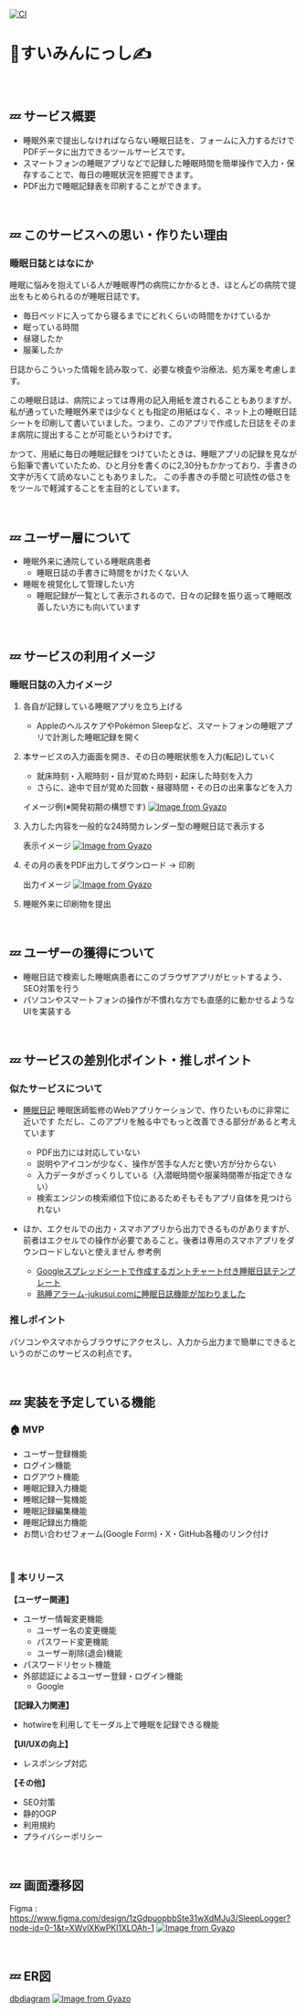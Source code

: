 [![CI](https://github.com/m-porun/SleepLogger/actions/workflows/ci.yml/badge.svg)](https://github.com/m-porun/SleepLogger/actions/workflows/ci.yml)

# 🛌すいみんにっし✍️
<br>

## 💤 サービス概要
- 睡眠外来で提出しなければならない睡眠日誌を、フォームに入力するだけでPDFデータに出力できるツールサービスです。
- スマートフォンの睡眠アプリなどで記録した睡眠時間を簡単操作で入力・保存することで、毎日の睡眠状況を把握できます。
- PDF出力で睡眠記録表を印刷することができます。

<br>

## 💤 このサービスへの思い・作りたい理由
### 睡眠日誌とはなにか

睡眠に悩みを抱えている人が睡眠専門の病院にかかるとき、ほとんどの病院で提出をもとめられるのが睡眠日誌です。

- 毎日ベッドに入ってから寝るまでにどれくらいの時間をかけているか
- 眠っている時間
- 昼寝したか
- 服薬したか

日誌からこういった情報を読み取って、必要な検査や治療法、処方薬を考慮します。

この睡眠日誌は、病院によっては専用の記入用紙を渡されることもありますが、私が通っていた睡眠外来では少なくとも指定の用紙はなく、ネット上の睡眠日誌シートを印刷して書いていました。つまり、このアプリで作成した日誌をそのまま病院に提出することが可能というわけです。

かつて、用紙に毎日の睡眠記録をつけていたときは、睡眠アプリの記録を見ながら鉛筆で書いていたため、ひと月分を書くのに2,30分もかかっており、手書きの文字が汚くて読めないこともありました。
この手書きの手間と可読性の低さををツールで軽減することを主目的としています。

<br>

## 💤 ユーザー層について

- 睡眠外来に通院している睡眠病患者
    - 睡眠日誌の手書きに時間をかけたくない人
- 睡眠を視覚化して管理したい方
    - 睡眠記録が一覧として表示されるので、日々の記録を振り返って睡眠改善したい方にも向いています

<br>

## 💤 サービスの利用イメージ
### 睡眠日誌の入力イメージ

1. 各自が記録している睡眠アプリを立ち上げる
    - AppleのヘルスケアやPokémon Sleepなど、スマートフォンの睡眠アプリで計測した睡眠記録を開く

2. 本サービスの入力画面を開き、その日の睡眠状態を入力(転記)していく

    - 就床時刻・入眠時刻・目が覚めた時刻・起床した時刻を入力
    - さらに、途中で目が覚めた回数・昼寝時間・その日の出来事などを入力

    イメージ例(※開発初期の構想です)
    [![Image from Gyazo](https://i.gyazo.com/089dc8eae9ef70ecdc26fc15aeaa5557.png)](https://gyazo.com/089dc8eae9ef70ecdc26fc15aeaa5557)

3. 入力した内容を一般的な24時間カレンダー型の睡眠日誌で表示する

    表示イメージ
    [![Image from Gyazo](https://i.gyazo.com/0938cd4083a8266903b3107020eaf499.jpg)](https://gyazo.com/0938cd4083a8266903b3107020eaf499)

4. その月の表をPDF出力してダウンロード → 印刷

    出力イメージ
    [![Image from Gyazo](https://i.gyazo.com/b4adf5a4b471e6d56bf911fef491716e.png)](https://gyazo.com/b4adf5a4b471e6d56bf911fef491716e)

5. 睡眠外来に印刷物を提出
<br>

## 💤 ユーザーの獲得について
- 睡眠日誌で検索した睡眠病患者にこのブラウザアプリがヒットするよう、SEO対策を行う
- パソコンやスマートフォンの操作が不慣れな方でも直感的に動かせるようなUIを実装する

<br>

## 💤 サービスの差別化ポイント・推しポイント
### 似たサービスについて
- [睡眠日記](https://sleepdiary.nerim.info/)
    睡眠医師監修のWebアプリケーションで、作りたいものに非常に近いです
    ただし、このアプリを触る中でもっと改善できる部分があると考えています
    - PDF出力には対応していない
    - 説明やアイコンが少なく、操作が苦手な人だと使い方が分からない
    - 入力データがざっくりしている（入潜眠時間や服薬時間帯が指定できない）
    - 検索エンジンの検索順位下位にあるためそもそもアプリ自体を見つけられない

- ほか、エクセルでの出力・スマホアプリから出力できるものがありますが、前者はエクセルでの操作が必要であること。後者は専用のスマホアプリをダウンロードしないと使えません
参考例
    - [Googleスプレッドシートで作成するガントチャート付き睡眠日誌テンプレート](https://note.com/spiq/n/n4ffb5e983356)
    - [熟睡アラーム-jukusui.comに睡眠日誌機能が加わりました](https://jukusui.com/topic/177)

### 推しポイント
パソコンやスマホからブラウザにアクセスし、入力から出力まで簡単にできるというのがこのサービスの利点です。

<br>

## 💤 実装を予定している機能
### 🏠 MVP

- ユーザー登録機能
- ログイン機能
- ログアウト機能
- 睡眠記録入力機能
- 睡眠記録一覧機能
- 睡眠記録編集機能
- 睡眠記録出力機能
- お問い合わせフォーム(Google Form)・X・GitHub各種のリンク付け

<br>

### 🏢 本リリース

**【ユーザー関連】**

- ユーザー情報変更機能
    - ユーザー名の変更機能
    - パスワード変更機能
    - ユーザー削除(退会)機能
- パスワードリセット機能
- 外部認証によるユーザー登録・ログイン機能
    - Google

**【記録入力関連】**

- hotwireを利用してモーダル上で睡眠を記録できる機能

**【UI/UXの向上】**

- レスポンシブ対応

**【その他】**

- SEO対策
- 静的OGP
- 利用規約
- プライバシーポリシー

<br>

## 💤 画面遷移図
Figma : https://www.figma.com/design/1zGdpuopbbSte31wXdMJu3/SleepLogger?node-id=0-1&t=XWvlXKwPKl1XLOAh-1
[![Image from Gyazo](https://i.gyazo.com/68fe77d09b038d54f3df718b82e87dcf.png)](https://gyazo.com/68fe77d09b038d54f3df718b82e87dcf)

<br>

## 💤 ER図
[dbdiagram](https://dbdiagram.io/d/SleepLogger-673f3ba9e9daa85aca423e68)
[![Image from Gyazo](https://i.gyazo.com/5d7ede7e877203834a6e5aa0f6300905.png)](https://gyazo.com/5d7ede7e877203834a6e5aa0f6300905)
